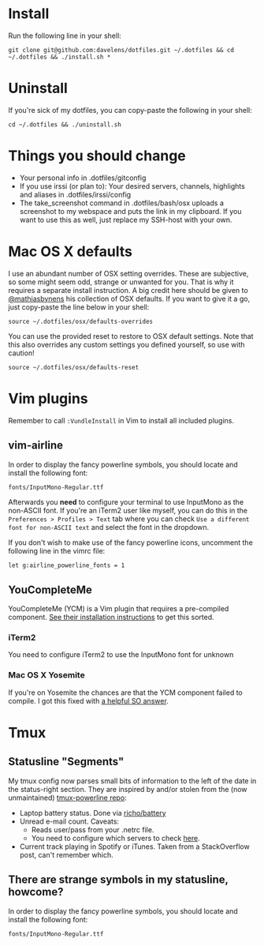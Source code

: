# Install
Run the following line in your shell:

    git clone git@github.com:davelens/dotfiles.git ~/.dotfiles && cd ~/.dotfiles && ./install.sh *

# Uninstall
If you're sick of my dotfiles, you can copy-paste the following in your shell:

	cd ~/.dotfiles && ./uninstall.sh

# Things you should change
- Your personal info in .dotfiles/gitconfig
- If you use irssi (or plan to): Your desired servers, channels, highlights and aliases in .dotfiles/irssi/config
- The take_screenshot command in .dotfiles/bash/osx uploads a screenshot to my webspace and puts the link in my clipboard. If you want to use this as well, just replace my SSH-host with your own.

# Mac OS X defaults
I use an abundant number of OSX setting overrides. These are subjective, so some might seem odd, strange or unwanted for you. That is why it requires a separate install instruction. A big credit here should be given to [@mathiasbynens](http://github.com/mathiasbynens) his collection of OSX defaults. If you want to give it a go, just copy-paste the line below in your shell:

	source ~/.dotfiles/osx/defaults-overrides

You can use the provided reset to restore to OSX default settings. Note that this also overrides any custom settings you defined yourself, so use with caution!

	source ~/.dotfiles/osx/defaults-reset

# Vim plugins
Remember to call ```:VundleInstall``` in Vim to install all included plugins.

## vim-airline
In order to display the fancy powerline symbols, you should locate and install the following font:
```bash
fonts/InputMono-Regular.ttf
```
Afterwards you **need** to configure your terminal to use InputMono as the non-ASCII font. If you're an iTerm2 user like myself, you can do this in the ```Preferences > Profiles > Text``` tab where you can check ```Use a different font for non-ASCII text``` and select the font in the dropdown.

If you don't wish to make use of the fancy powerline icons, uncomment the following line in the vimrc file:
```vimscript
let g:airline_powerline_fonts = 1
```

## YouCompleteMe
YouCompleteMe (YCM) is a Vim plugin that requires a pre-compiled component. [See their installation instructions](https://github.com/Valloric/YouCompleteMe#installation) to get this sorted.

### iTerm2
You need to configure iTerm2 to use the InputMono font for unknown

### Mac OS X Yosemite
If you're on Yosemite the chances are that the YCM component failed to compile. I got this fixed with [a helpful SO answer](http://stackoverflow.com/questions/29529455/missing-c-header-debug-after-updating-osx-command-line-tools-6-3#answer-29576048).

# Tmux
## Statusline "Segments"
My tmux config now parses small bits of information to the left of the date in the status-right section. They are inspired by and/or stolen from the (now unmaintained) [tmux-powerline repo](https://github.com/erikw/tmux-powerline):

* Laptop battery status. Done via [richo/battery](https://github.com/richo/battery)
* Unread e-mail count. Caveats:
  * Reads user/pass from your .netrc file.
  * You need to configure which servers to check [here](https://github.com/davelens/dotfiles/blob/master/bin/tmux/mailcount.sh#L6).
* Current track playing in Spotify or iTunes. Taken from a StackOverflow post, can't remember which.

## There are strange symbols in my statusline, howcome?
In order to display the fancy powerline symbols, you should locate and install the following font:
```bash
fonts/InputMono-Regular.ttf
```
